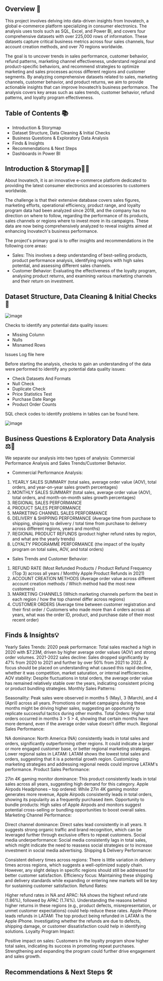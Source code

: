 ## Overview 📖

This project involves delving into data-driven insights from Inovatech, a global e-commerce platform specializing in consumer electronics. The analysis uses tools such as SQL, Excel, and Power BI, and covers four comprehensive datasets with over 225,000 rows of information. These datasets capture critical business metrics across four sales channels, four account creation methods, and over 70 regions worldwide.

The goal is to uncover trends in sales performance, customer behavior, refund patterns, marketing channel effectiveness, understand regional and product-specific behaviors, and recommend strategies to optimize marketing and sales processes across different regions and customer segments. By analyzing comprehensive datasets related to sales, marketing channels, customer behavior, and product returns, we aim to provide actionable insights that can improve Inovatech’s business performance. The analysis covers key areas such as sales trends, customer behavior, refund patterns, and loyalty program effectiveness.

## Table of Contents 📚

- Introduction & Storymap
- Dataset Structure, Data Cleaning & Initial Checks
- Business Questions & Exploratory Data Analysis
- Finds & Insights
- Recommendations & Next Steps
- Dashboards in Power BI

## Introduction & Storymap📝🔎

About Inovatech, it is an innovative e-commerce platform dedicated to providing the latest consumer electronics and accessories to customers worldwide. 

The challenge is that their extensive database covers sales figures, marketing efforts, operational efficiency, product range, and loyalty program data had been analyzed since 2018, and the company has no direction on where to follow, regarding the performance of its products, sales channels or regions where to invest more in its campaigns. These data are now being comprehensively analyzed to reveal insights aimed at enhancing Inovatech's business performance.

The project's primary goal is to offer insights and recommendations in the following core areas:
- Sales: This involves a deep understanding of best-selling products, product performance analysis, identifying regions with high sales potential, and assessing different sales channels.
- Customer Behavior: Evaluating the effectiveness of the loyalty program, analysing product returns, and examining various marketing channels and their return on investment.

## Dataset Structure, Data Cleaning & Initial Checks 📑

![image](https://github.com/user-attachments/assets/6b91e9fc-03e8-47f7-b31b-b79628ce7092)

Checks to identify any potential data quality issues:
- Missing Column
- Nulls
- Misnamed Rows

Issues Log file here

Before starting the analysis, checks to gain an understanding of the data were performed to identify any potential data quality issues:
- Check Datasets And Formats
- Null Check
- Duplicate Check
- Price Statistics Test
- Purchase Date Range
- Product Order Counts

SQL check codes to identify problems in tables can be found here.

![image](https://github.com/user-attachments/assets/1c43905c-8b08-4221-b075-589a55f211e8)


## Business Questions & Exploratory Data Analysis ⚖️🎯

We separate our analysis into two types of analysis: Commercial Performance Analysis and Sales Trends/Customer Behavior.

- Commercial Performance Analysis:
1. YEARLY SALES SUMMARY (total sales, average order value (AOV), total orders, and year-on-year sales growth percentages)
2. MONTHLY SALES SUMMARY (total sales, average order value (AOV), total orders, and month-on-month sales growth percentages)
3. REGIONAL SALES PERFORMANCE
4. PRODUCT SALES PERFORMANCE
5. MARKETING CHANNEL SALES PERFORMANCE
6. DELIVERY & SHIPPING PERFORMANCE (Average time from purchase to shipping, shipping to delivery / total time from purchase to delivery across different regions, years and months)
7. REGIONAL PRODUCT REFUNDS (product higher refund rates by region, and what are the yearly trends)
8. LOYALTY PROGRAMME PERFORMANCE (the impact of the loyalty program on total sales, AOV, and total orders)

- Sales Trends and Customer Behavior:
1. REFUND RATE (Most Refunded Products / Product Refund Frequency (Top 3) across all years / Monthly Apple Product Refunds in 2021)
2. ACCOUNT CREATION METHODS (Average order value across different account creation methods / Which method had the most new customers)
3. MARKETING CHANNELS (Which marketing channels perform the best in each region / how the top channel differ across regions)
4. CUSTOMER ORDERS (Average time between customer registration and their first order / Customers who made more than 4 orders across all years, what was the order ID, product, and purchase date of their most recent order)

## Finds & Insights💡

Yearly Sales Trends:
2020 peak performance: Total sales reached a high in 2020 with $7.23M, driven by higher average order values (AOV) and strong order volumes.
2021-2022 sales decline: Sales dropped significantly by 47% from 2020 to 2021 and further by over 50% from 2021 to 2022. A focus should be placed on understanding what caused this rapid decline, whether it was competition, market saturation, or internal inefficiencies.
AOV stability: Despite fluctuations in total orders, the average order value has remained relatively stable over the years, indicating consistent pricing or product bundling strategies.
Monthly Sales Patterns:

Seasonality: Peak sales were observed in months 5 (May), 3 (March), and 4 (April) across all years. Promotions or market campaigns during these months might be driving higher sales, suggesting an opportunity to replicate successful tactics during other months.
Total Orders: Higher total orders occurred in months 3 > 5 > 4, showing that certain months have more demand, even if the average order value doesn’t differ much.
Regional Sales Performance:

NA dominance: North America (NA) consistently leads in total sales and orders, significantly outperforming other regions. It could indicate a larger or more engaged customer base, or better regional marketing strategies.
Lower regional sales in LATAM: LATAM shows the lowest total sales and orders, suggesting that it is a potential growth region. Customizing marketing strategies and addressing regional needs could improve LATAM's performance.
Product Sales Performance:

27in 4K gaming monitor dominance: This product consistently leads in total sales across all years, suggesting high demand for this category.
Apple Airpods Headphones – top ordered: While 27in 4K gaming monitor generates more revenue, Apple Airpods consistently leads in total orders, showing its popularity as a frequently purchased item.
Opportunity to bundle products: High sales of Apple Airpods and monitors suggest potential cross-selling or bundling opportunities to boost overall sales.
Marketing Channel Performance:

Direct channel dominance: Direct sales lead consistently in all years. It suggests strong organic traffic and brand recognition, which can be leveraged further through exclusive offers to repeat customers.
Social media underperformance: Social media consistently lags in total sales, which might indicate the need to reassess social strategies or to increase investment in social media advertising.
Shipping & Delivery Performance:

Consistent delivery times across regions: There is little variation in delivery times across regions, which suggests a well-optimized supply chain. However, any slight delays in specific regions should still be addressed for better customer satisfaction.
Efficiency focus: Maintaining these shipping and delivery standards while expanding or entering new markets will be key for sustaining customer satisfaction.
Refund Rates:

Higher refund rates in NA and APAC: NA shows the highest refund rate (1.86%), followed by APAC (1.74%). Understanding the reasons behind higher returns in these regions (e.g., product defects, misrepresentation, or unmet customer expectations) could help reduce these rates.
Apple iPhone leads refunds in LATAM: The top product being refunded in LATAM is the Apple iPhone. Investigating whether the refunds are due to defects, shipping damage, or customer dissatisfaction could help in identifying solutions.
Loyalty Program Impact:

Positive impact on sales: Customers in the loyalty program show higher total sales, indicating its success in promoting repeat purchases. Strengthening and expanding the program could further drive engagement and sales growth.

## Recommendations & Next Steps 🛠️
